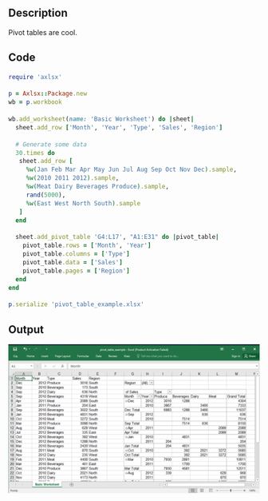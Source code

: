 ## Description

Pivot tables are cool.

## Code

```ruby
require 'axlsx'

p = Axlsx::Package.new
wb = p.workbook

wb.add_worksheet(name: 'Basic Worksheet') do |sheet|
  sheet.add_row ['Month', 'Year', 'Type', 'Sales', 'Region']

  # Generate some data
  30.times do
   sheet.add_row [
     %w(Jan Feb Mar Apr May Jun Jul Aug Sep Oct Nov Dec).sample,
     %w(2010 2011 2012).sample,
     %w(Meat Dairy Beverages Produce).sample,
     rand(5000),
     %w(East West North South).sample
   ]
  end

  sheet.add_pivot_table 'G4:L17', "A1:E31" do |pivot_table|
    pivot_table.rows = ['Month', 'Year']
    pivot_table.columns = ['Type']
    pivot_table.data = ['Sales']
    pivot_table.pages = ['Region']
  end
end

p.serialize 'pivot_table_example.xlsx'
```

## Output

![Output](images/pivot_table_example.png "Output")
